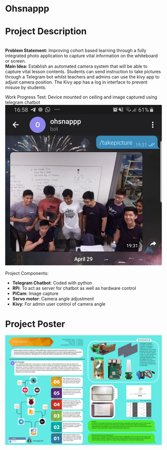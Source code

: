 # Ohsnappp

# Project Description
<br> <b>Problem Statement:</b> Improving cohort based learning through a fully integrated photo application to capture vital information on the whiteboard or screen. 
<br> <b>Main Idea:</b> Establish an automated camera system that will be able to capture vital lesson contents. Students can send instruction to take pictures through a Telegram bot whilst teachers and admins can use the kivy app to adjust camera position. The Kivy app has a log in interface to prevent misuse by students.

Work Progress Test: Device mounted on ceiling and image captured using telegram chatbot
![Work Progress](/workprogress.jpg)

Project Components:
- <b>Telegram Chatbot</b>: Coded with python
- <b>RPi</b>: To act as server for chatbot as well as hardware control
- <b>PiCam</b>: Image capture
- <b>Servo motor</b>: Camera angle adjustment
- <b>Kivy</b>: For admin user control of camera angle

# Project Poster

![Ohsnappp Poster](https://raw.githubusercontent.com/HeizerSpider/Ohsnappp/master/Ohsnappp%20Poster.PNG)
